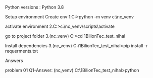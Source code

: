 Python versions : Python 3.8


Setup environment
Create env
   1.C:\>python -m venv c:\nc_venv


activate environment
   2.C:\>c:\nc_venv\scripts\activate


go to project folder
   3.(nc_venv) C:\>cd 1BilionTec_test_nihal


Install dependencies
   3.(nc_venv) C:\1BilionTec_test_nihal>pip install -r requerments.txt


Answers


problem 01
Q1-Answer:
	(nc_venv) C:\1BilionTec_test_nihal>python 


